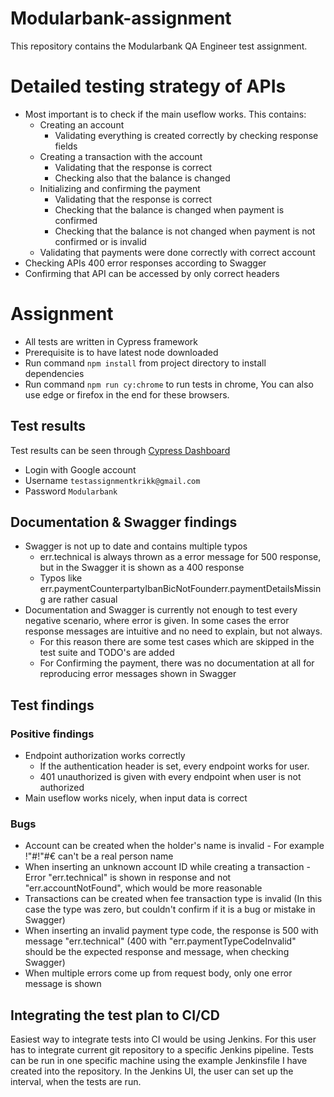 # Modularbank-assignment

This repository contains the Modularbank QA Engineer test assignment.

# Detailed testing strategy of APIs

* Most important is to check if the main useflow works. This contains:
    * Creating an account
        * Validating everything is created correctly by checking response fields
    * Creating a transaction with the account
        * Validating that the response is correct
        * Checking also that the balance is changed
    * Initializing and confirming the payment
        * Validating that the response is correct
        * Checking that the balance is changed when payment is confirmed
        * Checking that the balance is not changed when payment is not confirmed or is invalid
    * Validating that payments were done correctly with correct account
* Checking APIs 400 error responses according to Swagger
* Confirming that API can be accessed by only correct headers

# Assignment
* All tests are written in Cypress framework
* Prerequisite is to have latest node downloaded
* Run command `npm install` from project directory to install dependencies
* Run command `npm run cy:chrome` to run tests in chrome, You can also use edge or firefox in the end for these browsers.

## Test results

Test results can be seen through  [Cypress Dashboard](https://dashboard.cypress.io/login)
* Login with Google account
* Username `testassignmentkrikk@gmail.com`
* Password `Modularbank`

## Documentation & Swagger findings
* Swagger is not up to date and contains multiple typos
    * err.technical is always thrown as a error message for 500 response, but in the Swagger it is shown as a 400 response
    * Typos like err.paymentCounterpartyIbanBicNotFounderr.paymentDetailsMissing are rather casual
* Documentation and Swagger is currently not enough to test every negative scenario, where error is given. In some cases the error response messages are intuitive and no need to explain, but not always.
    * For this reason there are some test cases which are skipped in the test suite and TODO's are added
    * For Confirming the payment, there was no documentation at all for reproducing error messages shown in Swagger

## Test findings

### Positive findings
* Endpoint authorization works correctly
    * If the authentication header is set, every endpoint works for user.
    * 401 unauthorized is given with every endpoint when user is not authorized
* Main useflow works nicely, when input data is correct

### Bugs
* Account can be created when the holder's name is invalid - For example !"#!"#€ can't be a real person name
* When inserting an unknown account ID while creating a transaction - Error "err.technical" is shown in response and not "err.accountNotFound", which would be more reasonable
* Transactions can be created when fee transaction type is invalid (In this case the type was zero, but couldn't confirm if it is a bug or mistake in Swagger)
* When inserting an invalid payment type code, the response is 500 with message "err.technical" (400 with "err.paymentTypeCodeInvalid" should be the expected response and message, when checking Swagger)
* When multiple errors come up from request body, only one error message is shown

## Integrating the test plan to CI/CD
Easiest way to integrate tests into CI would be using Jenkins. For this user has to integrate current git repository to a specific Jenkins pipeline. Tests can be run in one specific machine using the example Jenkinsfile I have created into
the repository. In the Jenkins UI, the user can set up the interval, when the tests are run.
